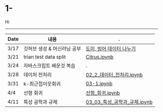 # 1-

Hi

---
|Date|내용|.|
|------|---|---|
|3/17|깃허브 생성 & 머신러닝 공부|[도미, 빙어 데이터 나누기](https://github.com/yyaallpp-naver-com/1-/blob/main/1주차스터디_BreamAndSmelt.ipynb)|
|3/21|trian test data split|[Citrus.ipynb](https://github.com/yyaallpp-naver-com/1-/blob/main/Citrus_KNN.ipynb)|
|3/24|자바스크립트 배운것 복습|.|
|3/28|데이처 전처리|[02_2_데이터_전처리.ipynb](https://github.com/yyaallpp-naver-com/1-/blob/main/02_2_데이터_전처리.ipynb)|
|3/31|k-최근접이웃회귀|[03-1.ipynb](https://github.com/yyaallpp-naver-com/1-/blob/main/03-1.ipynb)|
|4/4|선형 회귀|[선형_회귀.ipynb](https://github.com/yyaallpp-naver-com/1-/blob/main/선형_회귀.ipynb)|
|4/11|특성 공학과 규제|[03_03_특성_공학과_규제.ipynb](https://github.com/yyaallpp-naver-com/1-/blob/main/03_03__특성_공학과_규제.ipynb)|
